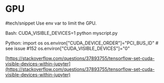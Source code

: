 # GPU
#tech/snippet
Use env var to limit the GPU.

Bash:
CUDA_VISIBLE_DEVICES=1 python myscript.py

Python:
import os
os.environ["CUDA_DEVICE_ORDER"]="PCI_BUS_ID" # see issue #152
os.environ["CUDA_VISIBLE_DEVICES"]="0"

[https://stackoverflow.com/questions/37893755/tensorflow-set-cuda-visible-devices-within-jupyter](https://stackoverflow.com/questions/37893755/tensorflow-set-cuda-visible-devices-within-jupyter)